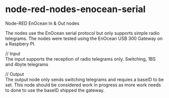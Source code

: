 node-red-nodes-enocean-serial
=============================

Node-RED EnOcean In &amp; Out nodes

The nodes use the EnOcean serial protocol but only supports simple radio telegrams.
The nodes were tested using the EnOcean USB 300 Gateway on a Raspbery PI.

// Input <br/> 
The input supports the reception of radio telegrams only.
Switching, 1BS and 4byte telegrams

// Output <br/> 
The output node only sends switching telegrams and requies a baseID to be set.
This node should be considered work in progress as more work needs to done to use the baseID shipped the gateway.
